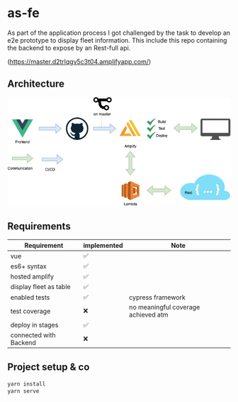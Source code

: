 # as-fe

As part of the application process I got challenged by the task to develop an e2e prototype to display fleet information. This include this repo containing the backend to expose by an Rest-full api.

(https://master.d2trlqgv5c3t04.amplifyapp.com/)

## Architecture

![Overview](/docs/frontend.jpg)

## Requirements

| Requirement            | implemented        | Note                                |
| ---------------------- | ------------------ | ----------------------------------- |
| vue                    | :white_check_mark: |                                     |
| es6+ syntax            | :white_check_mark: |                                     |
| hosted amplify         | :white_check_mark: |                                     |
| display fleet as table | :white_check_mark: |                                     |
| enabled tests          | :white_check_mark: | cypress framework                   |
| test coverage          | :x:                | no meaningful coverage achieved atm |
| deploy in stages       | :white_check_mark: |                                     |
| connected with Backend | :x:                |                                     |

## Project setup & co

```
yarn install
yarn serve
```
